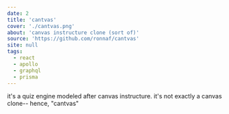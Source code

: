 ```yaml
---
date: 2
title: 'cantvas'
cover: './cantvas.png'
about: 'canvas instructure clone (sort of)'
source: 'https://github.com/ronnaf/cantvas'
site: null
tags:
  - react
  - apollo
  - graphql
  - prisma
---
```


it's a quiz engine modeled after canvas instructure. it's not exactly a canvas clone-- hence, "cantvas"
